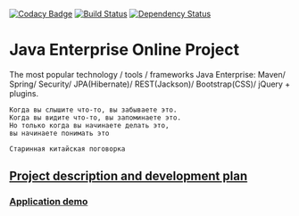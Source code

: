 [![Codacy Badge](https://api.codacy.com/project/badge/Grade/63d737dae58e4340b7a6713d5a75997c)](https://www.codacy.com/app/JavaWebinar/topjava08)
[![Build Status](https://travis-ci.org/rblik/topjava.svg?branch=master)](https://travis-ci.org/rblik/topjava)
[![Dependency Status](https://dependencyci.com/github/rblik/topjava/badge)](https://dependencyci.com/github/rblik/topjava)

Java Enterprise Online Project 
===============================
The most popular technology / tools / frameworks Java Enterprise:
Maven/ Spring/ Security/ JPA(Hibernate)/ REST(Jackson)/ Bootstrap(CSS)/ jQuery + plugins.

    Когда вы слышите что-то, вы забываете это.
    Когда вы видите что-то, вы запоминаете это.
    Но только когда вы начинаете делать это,
    вы начинаете понимать это

    Старинная китайская поговорка

## <a href="description.md">Project description and development plan</a>
### <a href="http://rblik-topjava.herokuapp.com" target=_blank>Application demo</a>

